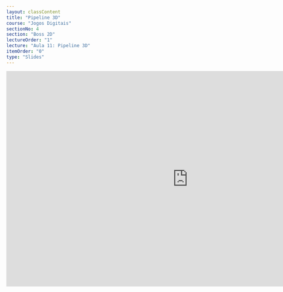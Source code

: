 ```yaml
---
layout: classContent
title: "Pipeline 3D"
course: "Jogos Digitais"
sectionNo: 4
section: "Boss 2D"
lectureOrder: "1"
lecture: "Aula 11: Pipeline 3D"
itemOrder: "0"
type: "Slides"
---
```

<iframe src="https://docs.google.com/presentation/d/e/2PACX-1vSZ_uzoPcQnMCztHtr-CL7wompzzhlwDFNqCxuWRLuuWd3rVOA_Flsc62jK65jrS6g8uwn-f4R9FA_c/embed?start=false&loop=false&delayms=60000" frameborder="0" width="960" height="569" allowfullscreen="true" mozallowfullscreen="true" webkitallowfullscreen="true"></iframe>
